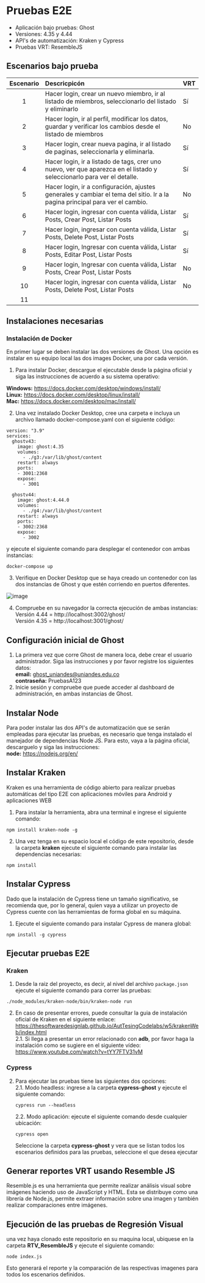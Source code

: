 # Pruebas E2E
- Aplicación bajo pruebas: Ghost
- Versiones: 4.35 y 4.44
- API's de automatización: Kraken y Cypress
- Pruebas VRT: ResembleJS



## Escenarios bajo prueba
| Escenario | Descricpicón | VRT |
|:------------:|:-------------|:-------------|
| 1         | Hacer login, crear un nuevo miembro, ir al listado de miembros, seleccionarlo del listado y eliminarlo     |  Sí       |
| 2         | Hacer login, ir al perfil, modificar los datos, guardar y verificar los cambios desde el listado de miembros     | No        |
| 3         | Hacer login, crear nueva pagina, ir al listado de paginas, seleccionarla y eliminarla.|Sí|
| 4         | Hacer login, ir a listado de tags, crer uno nuevo, ver que aparezca en el listado y seleccionarlo para ver el detalle.|Sí|
| 5         | Hacer login, ir a configuración, ajustes generales y cambiar el tema del sitio. Ir a la pagina principal para ver el cambio. |No|
| 6         | Hacer login, ingresar con cuenta válida, Listar Posts, Crear Post, Listar Posts |Sí|
| 7         | Hacer login, ingresar con cuenta válida, Listar Posts, Delete Post, Listar Posts |Sí|
| 8         | Hacer login, Ingresar con cuenta válida, Listar Posts, Editar Post, Listar Posts |Sí|
| 9         | Hacer login, Ingresar con cuenta válida, Listar Posts, Crear Post, Listar Posts |No|
| 10         | Hacer login, ingresar con cuenta válida, Listar Posts, Delete Post, Listar Posts |No|
| 11         |  ||

## Instalaciones necesarias

### Instalación de Docker
En primer lugar se deben instalar las dos versiones de Ghost. Una opción es instalar en su equipo local las dos images Docker, una por cada versión.
1. Para instalar Docker, descargue el ejecutable desde la página oficial y siga las instrucciones de acuerdo a su sistema operativo:

**Windows:** https://docs.docker.com/desktop/windows/install/ <br>
**Linux:**   https://docs.docker.com/desktop/linux/install/ <br>
**Mac:**     https://docs.docker.com/desktop/mac/install/

2. Una vez instalado Docker Desktop, cree una carpeta e incluya un archivo llamado docker-compose.yaml con el siguiente código:

```
version: "3.9"
services:
  ghostv43:
    image: ghost:4.35
    volumes:
      - ./g3:/var/lib/ghost/content
    restart: always  
    ports:
    - 3001:2368
    expose:
      - 3001
      
  ghostv44:
    image: ghost:4.44.0
    volumes:
      - ./g4:/var/lib/ghost/content
    restart: always  
    ports:
    - 3002:2368
    expose:
      - 3002
```
y ejecute el siguiente comando para desplegar el contenedor con ambas instancias: 
```
docker-compose up
```
3. Verifique en Docker Desktop que se haya creado un contenedor con las dos instancias de Ghost y que estén corriendo en puertos diferentes.

![image](https://user-images.githubusercontent.com/99267339/168453377-79e8e25a-3097-45c7-bd73-58e99d0687f8.png)

 4. Compruebe en su navegador la correcta ejecución de ambas instancias:<br>
    Versión 4.44 = http://localhost:3002/ghost/ <br>
    Versión 4.35 = http://localhost:3001/ghost/
    
 ## Configuración inicial de Ghost
 1. La primera vez que corre Ghost de manera loca, debe crear el usuario administrador. Siga las instrucciones y por favor registre los siguientes datos:<br>
 **email:** ghost_uniandes@uniandes.edu.co <br>
 **contraseña:** PruebasA123
 2. Inicie sesión y compruebe que puede acceder al dashboard de administración, en ambas instancias de Ghost.

## Instalar Node
Para poder instalar las dos API's de automatización que se serán empleadas para ejecutar las pruebas, es necesario que tenga instalado el manejador de dependencias Node JS. Para esto, vaya a la página oficial, descarguelo y siga las instrucciones:<br>
**node:** https://nodejs.org/en/ 

## Instalar Kraken
Kraken es una herramienta de código abierto para realizar pruebas automáticas del tipo E2E con aplicaciones móviles para Android y aplicaciones WEB
1. Para instalar la herramienta, abra una terminal e ingrese el siguiente comando:

```
npm install kraken-node -g
```
2. Una vez tenga en su espacio local el código de este repositorio, desde la carpeta __kraken__ ejecute el siguiente comando para instalar las dependencias necesarias:
```
npm install
```

## Instalar Cypress
Dado que la instalación de Cypress tiene un tamaño significativo, se recomienda que, por lo general, quien vaya a utilizar un proyecto de Cypress cuente con las herramientas de forma global en su máquina. 
1. Ejecute el siguiente comando para instalar Cypress de manera global: <br>
```
npm install -g cypress
```

## Ejecutar pruebas E2E

### Kraken
1. Desde la raiz del proyecto, es decir, al nivel del archivo ```package.json``` ejecute el siguiente comando para correr las pruebas:
```
./node_modules/kraken-node/bin/kraken-node run
```
2. En caso de presentar errores, puede consultar la guia de instalación oficial de Kraken en el siguiente enlace: <br>
https://thesoftwaredesignlab.github.io/AutTesingCodelabs/w5/krakenWeb/index.html <br>
2.1. Si llega a presentar un error relacionado con **adb**, por favor haga la instalación como se sugiere en el siguiente vídeo: <br>
https://www.youtube.com/watch?v=tYY7FTV31vM

### Cypress
2. Para ejecutar las pruebas tiene las siguientes dos opciones:<br>
2.1. Modo headless: ingrese a la carpeta **cypress-ghost** y ejecute el siguiente comando: <br>
    ```
    cypress run --headless
    ```
    2.2. Modo aplicación: ejecute el siguiente comando desde cualquier ubicación:<br>
    ```
    cypress open
    ```
    Seleccione la carpeta **cypress-ghost** y vera que se listan todos los escenarios definidos para las pruebas, seleccione el que desea ejecutar

## Generar reportes VRT usando Resemble JS

Resemble.js es una herramienta que permite realizar análisis visual sobre imágenes haciendo uso de JavaScript y HTML. Esta se distribuye como una librería de Node.js, permite extraer información sobre una imagen y también realizar comparaciones entre imágenes.

## Ejecución de las pruebas de Regresión Visual

una vez haya clonado este repositorio en su maquina local, ubiquese en la carpeta **RTV_ResembleJS** y ejecute el siguiente comando:

```
node index.js
```

Esto generará el reporte y la comparación de las respectivas imagenes para todos los escenarios definidos.
